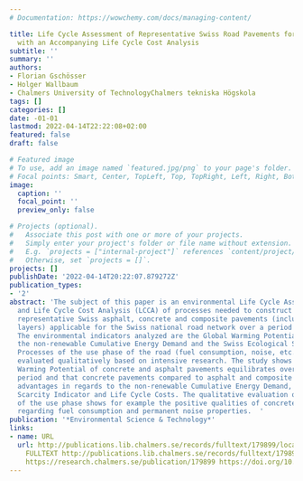```yaml
---
# Documentation: https://wowchemy.com/docs/managing-content/

title: Life Cycle Assessment of Representative Swiss Road Pavements for National Roads
  with an Accompanying Life Cycle Cost Analysis
subtitle: ''
summary: ''
authors:
- Florian Gschösser
- Holger Wallbaum
- Chalmers University of TechnologyChalmers tekniska Högskola
tags: []
categories: []
date: -01-01
lastmod: 2022-04-14T22:22:08+02:00
featured: false
draft: false

# Featured image
# To use, add an image named `featured.jpg/png` to your page's folder.
# Focal points: Smart, Center, TopLeft, Top, TopRight, Left, Right, BottomLeft, Bottom, BottomRight.
image:
  caption: ''
  focal_point: ''
  preview_only: false

# Projects (optional).
#   Associate this post with one or more of your projects.
#   Simply enter your project's folder or file name without extension.
#   E.g. `projects = ["internal-project"]` references `content/project/deep-learning/index.md`.
#   Otherwise, set `projects = []`.
projects: []
publishDate: '2022-04-14T20:22:07.879272Z'
publication_types:
- '2'
abstract: 'The subject of this paper is an environmental Life Cycle Assessment (LCA)
  and Life Cycle Cost Analysis (LCCA) of processes needed to construct and maintain
  representative Swiss asphalt, concrete and composite pavements (including subbase
  layers) applicable for the Swiss national road network over a period of 75 years.
  The environmental indicators analyzed are the Global Warming Potential indicator,
  the non-renewable Cumulative Energy Demand and the Swiss Ecological Scarcity indicator.
  Processes of the use phase of the road (fuel consumption, noise, etc.) have been
  evaluated qualitatively based on intensive research. The study shows that the Global
  Warming Potential of concrete and asphalt pavements equilibrates over the analysis
  period and that concrete pavements compared to asphalt and composite pavements offer
  advantages in regards to the non-renewable Cumulative Energy Demand, the Ecological
  Scarcity Indicator and Life Cycle Costs. The qualitative evaluation of the processes
  of the use phase shows for example the positive qualities of concrete pavements
  regarding fuel consumption and permanent noise properties.  '
publication: '*Environmental Science & Technology*'
links:
- name: URL
  url: http://publications.lib.chalmers.se/records/fulltext/179899/local_179899.pdf
    FULLTEXT http://publications.lib.chalmers.se/records/fulltext/179899/local_179899.pdf
    https://research.chalmers.se/publication/179899 https://doi.org/10.1021/es400309e
---
```

